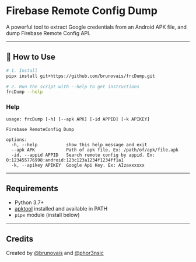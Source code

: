# Firebase Remote Config Dump

A powerful tool to extract Google credentials from an Android APK file, and dump Firebase Remote Config API.  

---

## 🚀 How to Use

```bash
# 1. Install
pipx install git+https://github.com/brunovais/frcDump.git

# 2. Run the script with --help to get instructions
frcDump --help

```

### Help

```
usage: frcDump [-h] [--apk APK] [-id APPID] [-k APIKEY]

Firebase RemoteConfig Dump

options:
  -h, --help           show this help message and exit
  --apk APK            Path of apk file. Ex: /path/of/apk/file.apk
  -id, --appid APPID   Search remote config by appid. Ex: 0:123455776998:android:123c123a1234f1234ff1a1
  -k, --apikey APIKEY  Google Api Key. Ex: AIzaxxxxxx
```

---

## Requirements

- Python 3.7+
- [apktool](https://ibotpeaches.github.io/Apktool/) installed and available in PATH
- `pipx` module (install below)

---

## Credits

Created by [@brunovais](https://github.com/brunovais) and [@phor3nsic](https://github.com/phor3nsic)
